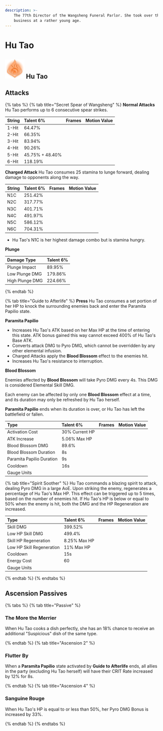 ```yaml
---
description: >-
    The 77th Director of the Wangsheng Funeral Parlor. She took over the
    business at a rather young age.
---
```


# Hu Tao

## ![](../../.gitbook/assets/element_pyro.png) Hu Tao

## **Attacks**

{% tabs %} {% tab title="Secret Spear of Wangsheng" %} **Normal Attacks** Hu Tao
performs up to 6 consecutive spear strikes.

| String | Talent 6%       | Frames | Motion Value |
| :----- | :-------------- | :----- | :----------- |
| 1-Hit  | 64.47%          |        |              |
| 2-Hit  | 66.35%          |        |              |
| 3-Hit  | 83.94%          |        |              |
| 4-Hit  | 90.26%          |        |              |
| 5-Hit  | 45.75% + 48.40% |        |              |
| 6-Hit  | 118.19%         |        |              |

**Charged Attack** Hu Tao consumes 25 stamina to lunge forward, dealing damage
to opponents along the way.

| String | Talent 6% | Frames | Motion Value |
| :----- | :-------- | :----- | :----------- |
| N1C    | 251.42%   |        |              |
| N2C    | 317.77%   |        |              |
| N3C    | 401.71%   |        |              |
| N4C    | 491.97%   |        |              |
| N5C    | 586.12%   |        |              |
| N6C    | 704.31%   |        |              |

-   Hu Tao's N1C is her highest damage combo but is stamina hungry.

**Plunge**

| Damage Type     | Talent 6% |
| :-------------- | :-------- |
| Plunge Impact   | 89.95%    |
| Low Plunge DMG  | 179.86%   |
| High Plunge DMG | 224.66%   |

{% endtab %}

{% tab title="Guide to Afterlife" %} **Press** Hu Tao consumes a set portion of
her HP to knock the surrounding enemies back and enter the Paramita Papilio
state.

**Paramita Papilio**

-   Increases Hu Tao's ATK based on her Max HP at the time of entering this
    state. ATK bonus gained this way cannot exceed 400% of Hu Tao's Base ATK.
-   Converts attack DMG to Pyro DMG, which cannot be overridden by any other
    elemental infusion.
-   Charged Attacks apply the **Blood Blossom** effect to the enemies hit.
-   Increases Hu Tao's resistance to interruption.

**Blood Blossom**

Enemies affected by **Blood Blossom** will take Pyro DMG every 4s. This DMG is
considered Elemental Skill DMG.

Each enemy can be affected by only one **Blood Blossom** effect at a time, and
its duration may only be refreshed by Hu Tao herself.

**Paramita Papilio** ends when its duration is over, or Hu Tao has left the
battlefield or fallen.

| Type                      | Talent 6%      | Frames | Motion Value |
| :------------------------ | :------------- | :----- | :----------- |
| Activation Cost           | 30% Current HP |        |              |
| ATK Increase              | 5.06% Max HP   |        |              |
| Blood Blossom DMG         | 89.6%          |        |              |
| Blood Blossom Duration    | 8s             |        |              |
| Paramita Papilio Duration | 9s             |        |              |
| Cooldown                  | 16s            |        |              |
| Gauge Units               |                |        |              |

{% tab title="Spirit Soother" %} Hu Tao commands a blazing spirit to attack,
dealing Pyro DMG in a large AoE. Upon striking the enemy, regenerates a
percentage of Hu Tao's Max HP. This effect can be triggered up to 5 times, based
on the number of enemies hit. If Hu Tao's HP is below or equal to 50% when the
enemy is hit, both the DMG and the HP Regeneration are increased.

| Type                      | Talent 6%    | Frames | Motion Value |
| :------------------------ | :----------- | :----- | :----------- |
| Skill DMG                 | 399.52%      |        |              |
| Low HP Skill DMG          | 499.4%       |        |              |
| Skill HP Regeneration     | 8.25% Max HP |        |              |
| Low HP Skill Regeneration | 11% Max HP   |        |              |
| Cooldown                  | 15s          |        |              |
| Energy Cost               | 60           |        |              |
| Gauge Units               |              |        |              |

{% endtab %} {% endtabs %}

## **Ascension Passives**

{% tabs %} {% tab title="Passive" %}

### The More the Merrier

When Hu Tao cooks a dish perfectly, she has an 18% chance to receive an
additional "Suspicious" dish of the same type.

{% endtab %} {% tab title="Ascension 2" %}

### Flutter By

When a **Paramita Papilio** state activated by **Guide to Afterlife** ends, all
allies in the party (excluding Hu Tao herself) will have their CRIT Rate
increased by 12% for 8s.

{% endtab %} {% tab title="Ascension 4" %}

### Sanguine Rouge

When Hu Tao's HP is equal to or less than 50%, her Pyro DMG Bonus is increased
by 33%.

{% endtab %} {% endtabs %}
